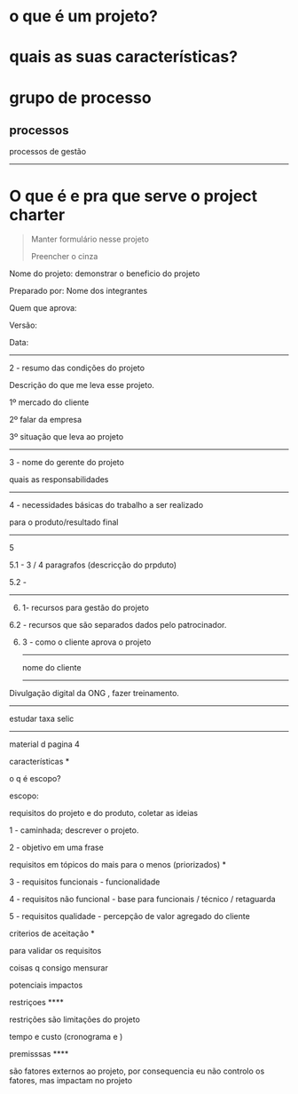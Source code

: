 # o que é um projeto?


# quais as suas características?


# grupo de processo
## processos
processos de gestão



---

# O que é e pra que serve o project charter

> Manter formulário nesse projeto
>
> Preencher o cinza

Nome do projeto: demonstrar o beneficio do projeto

Preparado por: Nome dos integrantes

Quem que aprova: 

Versão: 

Data:

---

2 - resumo das condições do projeto

Descrição do que me leva esse projeto.

1º  mercado do cliente

2º  falar da empresa

3º situação que leva ao projeto

---

3 -  nome do gerente do projeto

quais as responsabilidades 

---

4 -  necessidades básicas do trabalho a ser realizado

para o produto/resultado final

---

5

5.1 - 3 / 4 paragrafos (descricção do prpduto)

5.2 - 

---

6. 1- recursos para gestão do projeto

6.2 - recursos que são separados dados pelo patrocinador. 

6. 3 - como o cliente aprova o projeto

   ---

   nome do cliente

   ---

   

Divulgação digital da ONG , fazer treinamento.



----

estudar taxa selic

---



material d pagina 4

características *

o q é escopo?







escopo:

requisitos do projeto e do produto, coletar as ideias

1 - caminhada; descrever o projeto.

2 - objetivo em uma frase



requisitos em tópicos do mais para o menos (priorizados) *

3 - requisitos funcionais - funcionalidade 

4 - requisitos não funcional - base para funcionais / técnico / retaguarda

5 - requisitos qualidade - percepção de valor agregado do cliente



criterios de aceitação *

para validar os requisitos

 coisas q consigo mensurar 



potenciais impactos



restriçoes ****

restrições são limitações do projeto

tempo e custo (cronograma e )



premisssas ****

são fatores externos ao projeto, por consequencia eu não controlo os fatores, mas impactam no projeto







